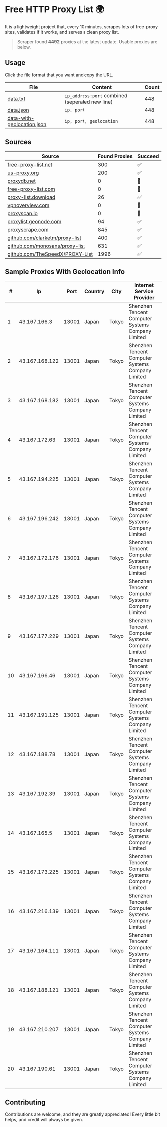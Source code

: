 
# Free HTTP Proxy List 🌍

It is a lightweight project that, every 10 minutes, scrapes lots of free-proxy sites, validates if it works, and serves a clean proxy list.


> Scraper found **4492** proxies at the latest update. Usable proxies are below.

## Usage

Click the file format that you want and copy the URL.


|File|Content|Count|
|----|-------|-----|
|[data.txt](https://raw.githubusercontent.com/themiralay/Proxy-List-World/master/data.txt)|`ip_address:port` combined (seperated new line)|448|
|[data.json](https://raw.githubusercontent.com/themiralay/Proxy-List-World/master/data.json)|`ip, port`|448|
|[data-with-geolocation.json](https://raw.githubusercontent.com/themiralay/Proxy-List-World/master/data-with-geolocation.json)|`ip, port, geolocation`|448|

## Sources

|Source|Found Proxies|Succeed|
|------|-------------|-------|
|[free-proxy-list.net](https://free-proxy-list.net)|300|✅|
|[us-proxy.org](https://www.us-proxy.org)|200|✅|
|[proxydb.net](http://proxydb.net)|0|🚫|
|[free-proxy-list.com](https://free-proxy-list.com/?page=&port=&type%5B%5D=http&type%5B%5D=https&up_time=0&search=Search)|0|🚫|
|[proxy-list.download](https://www.proxy-list.download/HTTP)|26|✅|
|[vpnoverview.com](https://vpnoverview.com/privacy/anonymous-browsing/free-proxy-servers)|0|🚫|
|[proxyscan.io](https://www.proxyscan.io)|0|🚫|
|[proxylist.geonode.com](https://proxylist.geonode.com/api/proxy-list?limit=300&page=1&sort_by=lastChecked&sort_type=desc&protocols=http,https)|94|✅|
|[proxyscrape.com](https://api.proxyscrape.com/v2/?request=displayproxies&protocol=http&timeout=10000&country=all&ssl=all&anonymity=all)|845|✅|
|[github.com/clarketm/proxy-list](https://raw.githubusercontent.com/clarketm/proxy-list/master/proxy-list-raw.txt)|400|✅|
|[github.com/monosans/proxy-list](https://raw.githubusercontent.com/monosans/proxy-list/main/proxies/http.txt)|631|✅|
|[github.com/TheSpeedX/PROXY-List](https://raw.githubusercontent.com/TheSpeedX/PROXY-List/master/http.txt)|1996|✅|


## Sample Proxies With Geolocation Info

|#|Ip|Port|Country|City|Internet Service Provider|
|-|--|----|-------|----|-------------------------|
|1|43.167.166.3|13001|Japan|Tokyo|Shenzhen Tencent Computer Systems Company Limited|
|2|43.167.168.122|13001|Japan|Tokyo|Shenzhen Tencent Computer Systems Company Limited|
|3|43.167.168.182|13001|Japan|Tokyo|Shenzhen Tencent Computer Systems Company Limited|
|4|43.167.172.63|13001|Japan|Tokyo|Shenzhen Tencent Computer Systems Company Limited|
|5|43.167.194.225|13001|Japan|Tokyo|Shenzhen Tencent Computer Systems Company Limited|
|6|43.167.196.242|13001|Japan|Tokyo|Shenzhen Tencent Computer Systems Company Limited|
|7|43.167.172.176|13001|Japan|Tokyo|Shenzhen Tencent Computer Systems Company Limited|
|8|43.167.197.126|13001|Japan|Tokyo|Shenzhen Tencent Computer Systems Company Limited|
|9|43.167.177.229|13001|Japan|Tokyo|Shenzhen Tencent Computer Systems Company Limited|
|10|43.167.166.46|13001|Japan|Tokyo|Shenzhen Tencent Computer Systems Company Limited|
|11|43.167.191.125|13001|Japan|Tokyo|Shenzhen Tencent Computer Systems Company Limited|
|12|43.167.188.78|13001|Japan|Tokyo|Shenzhen Tencent Computer Systems Company Limited|
|13|43.167.192.39|13001|Japan|Tokyo|Shenzhen Tencent Computer Systems Company Limited|
|14|43.167.165.5|13001|Japan|Tokyo|Shenzhen Tencent Computer Systems Company Limited|
|15|43.167.173.225|13001|Japan|Tokyo|Shenzhen Tencent Computer Systems Company Limited|
|16|43.167.216.139|13001|Japan|Tokyo|Shenzhen Tencent Computer Systems Company Limited|
|17|43.167.164.111|13001|Japan|Tokyo|Shenzhen Tencent Computer Systems Company Limited|
|18|43.167.188.121|13001|Japan|Tokyo|Shenzhen Tencent Computer Systems Company Limited|
|19|43.167.210.207|13001|Japan|Tokyo|Shenzhen Tencent Computer Systems Company Limited|
|20|43.167.190.61|13001|Japan|Tokyo|Shenzhen Tencent Computer Systems Company Limited|



## Contributing

Contributions are welcome, and they are greatly appreciated! Every
little bit helps, and credit will always be given.

